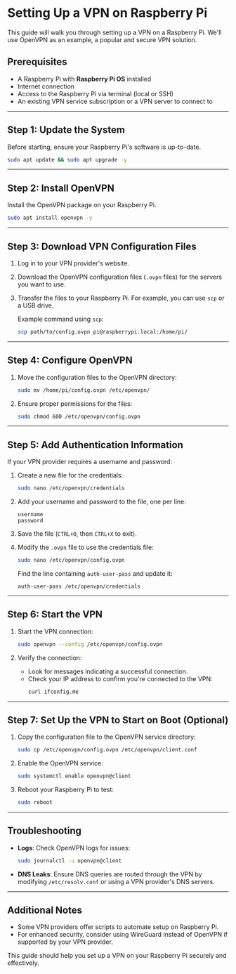 # Setting Up a VPN on Raspberry Pi

This guide will walk you through setting up a VPN on a Raspberry Pi. We'll use OpenVPN as an example, a popular and secure VPN solution.

## Prerequisites
- A Raspberry Pi with **Raspberry Pi OS** installed
- Internet connection
- Access to the Raspberry Pi via terminal (local or SSH)
- An existing VPN service subscription or a VPN server to connect to

---

## Step 1: Update the System
Before starting, ensure your Raspberry Pi's software is up-to-date.

```bash
sudo apt update && sudo apt upgrade -y
```

---

## Step 2: Install OpenVPN

Install the OpenVPN package on your Raspberry Pi.

```bash
sudo apt install openvpn -y
```

---

## Step 3: Download VPN Configuration Files

1. Log in to your VPN provider's website.
2. Download the OpenVPN configuration files (`.ovpn` files) for the servers you want to use.
3. Transfer the files to your Raspberry Pi. For example, you can use `scp` or a USB drive.
   
   Example command using `scp`:
   ```bash
   scp path/to/config.ovpn pi@raspberrypi.local:/home/pi/
   ```

---

## Step 4: Configure OpenVPN

1. Move the configuration files to the OpenVPN directory:
   ```bash
   sudo mv /home/pi/config.ovpn /etc/openvpn/
   ```

2. Ensure proper permissions for the files:
   ```bash
   sudo chmod 600 /etc/openvpn/config.ovpn
   ```

---

## Step 5: Add Authentication Information

If your VPN provider requires a username and password:

1. Create a new file for the credentials:
   ```bash
   sudo nano /etc/openvpn/credentials
   ```

2. Add your username and password to the file, one per line:
   ```
   username
   password
   ```

3. Save the file (`CTRL+O`, then `CTRL+X` to exit).

4. Modify the `.ovpn` file to use the credentials file:
   ```bash
   sudo nano /etc/openvpn/config.ovpn
   ```
   Find the line containing `auth-user-pass` and update it:
   ```
   auth-user-pass /etc/openvpn/credentials
   ```

---

## Step 6: Start the VPN

1. Start the VPN connection:
   ```bash
   sudo openvpn --config /etc/openvpn/config.ovpn
   ```

2. Verify the connection:
   - Look for messages indicating a successful connection.
   - Check your IP address to confirm you're connected to the VPN:
     ```bash
     curl ifconfig.me
     ```

---

## Step 7: Set Up the VPN to Start on Boot (Optional)

1. Copy the configuration file to the OpenVPN service directory:
   ```bash
   sudo cp /etc/openvpn/config.ovpn /etc/openvpn/client.conf
   ```

2. Enable the OpenVPN service:
   ```bash
   sudo systemctl enable openvpn@client
   ```

3. Reboot your Raspberry Pi to test:
   ```bash
   sudo reboot
   ```

---

## Troubleshooting

- **Logs**: Check OpenVPN logs for issues:
  ```bash
  sudo journalctl -u openvpn@client
  ```

- **DNS Leaks**: Ensure DNS queries are routed through the VPN by modifying `/etc/resolv.conf` or using a VPN provider's DNS servers.

---

## Additional Notes
- Some VPN providers offer scripts to automate setup on Raspberry Pi.
- For enhanced security, consider using WireGuard instead of OpenVPN if supported by your VPN provider.

This guide should help you set up a VPN on your Raspberry Pi securely and effectively.
